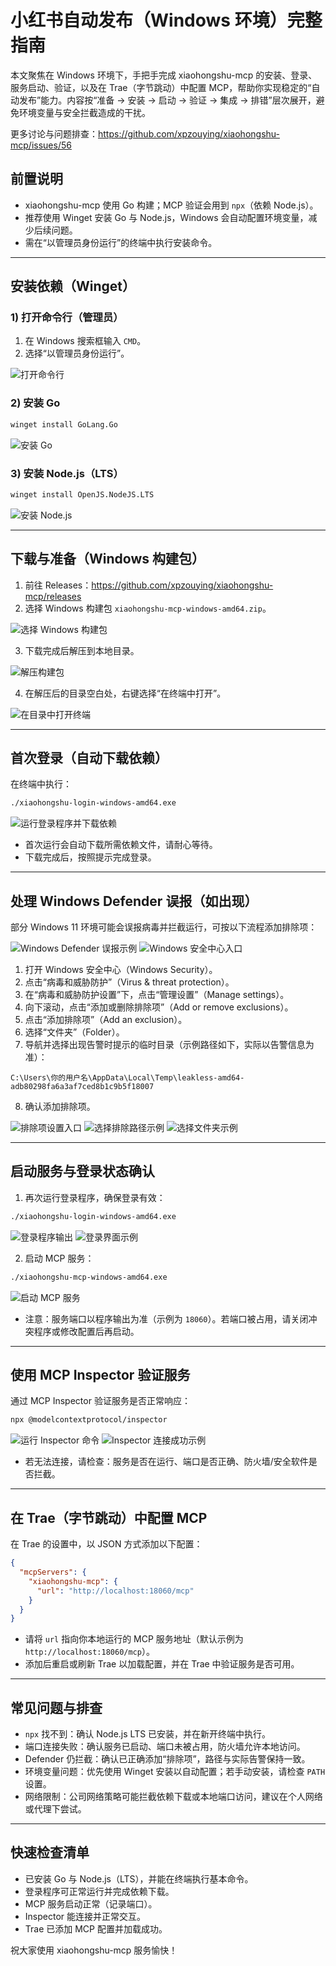# 小红书自动发布（Windows 环境）完整指南

本文聚焦在 Windows 环境下，手把手完成 xiaohongshu-mcp 的安装、登录、服务启动、验证，以及在 Trae（字节跳动）中配置 MCP，帮助你实现稳定的“自动发布”能力。内容按“准备 → 安装 → 启动 → 验证 → 集成 → 排错”层次展开，避免环境变量与安全拦截造成的干扰。

更多讨论与问题排查：<https://github.com/xpzouying/xiaohongshu-mcp/issues/56>

## 前置说明

- xiaohongshu-mcp 使用 Go 构建；MCP 验证会用到 `npx`（依赖 Node.js）。
- 推荐使用 Winget 安装 Go 与 Node.js，Windows 会自动配置环境变量，减少后续问题。
- 需在“以管理员身份运行”的终端中执行安装命令。

---

## 安装依赖（Winget）

### 1) 打开命令行（管理员）

1. 在 Windows 搜索框输入 `CMD`。
2. 选择“以管理员身份运行”。

![打开命令行](./images/cmd-open.png)

### 2) 安装 Go

```bash
winget install GoLang.Go
```

![安装 Go](./images/install-go.png)

### 3) 安装 Node.js（LTS）

```bash
winget install OpenJS.NodeJS.LTS
```

![安装 Node.js](./images/install-node.png)

---

## 下载与准备（Windows 构建包）

1. 前往 Releases：<https://github.com/xpzouying/xiaohongshu-mcp/releases>
2. 选择 Windows 构建包 `xiaohongshu-mcp-windows-amd64.zip`。

![选择 Windows 构建包](./images/release-page.png)

3. 下载完成后解压到本地目录。

![解压构建包](./images/zip-extract.png)

4. 在解压后的目录空白处，右键选择“在终端中打开”。

![在目录中打开终端](./images/open-terminal.png)

---

## 首次登录（自动下载依赖）

在终端中执行：

```bash
./xiaohongshu-login-windows-amd64.exe
```

![运行登录程序并下载依赖](./images/login-downloading.png)

- 首次运行会自动下载所需依赖文件，请耐心等待。
- 下载完成后，按照提示完成登录。

---

## 处理 Windows Defender 误报（如出现）

部分 Windows 11 环境可能会误报病毒并拦截运行，可按以下流程添加排除项：

![Windows Defender 误报示例](./images/defender-alert.png)
![Windows 安全中心入口](./images/windows-security-center.png)

1. 打开 Windows 安全中心（Windows Security）。
2. 点击“病毒和威胁防护”（Virus & threat protection）。
3. 在“病毒和威胁防护设置”下，点击“管理设置”（Manage settings）。
4. 向下滚动，点击“添加或删除排除项”（Add or remove exclusions）。
5. 点击“添加排除项”（Add an exclusion）。
6. 选择“文件夹”（Folder）。
7. 导航并选择出现告警时提示的临时目录（示例路径如下，实际以告警信息为准）：

```
C:\Users\你的用户名\AppData\Local\Temp\leakless-amd64-adb80298fa6a3af7ced8b1c9b5f18007
```

8. 确认添加排除项。

![排除项设置入口](./images/manage-settings-exclusions.png)
![选择排除路径示例](./images/add-exclusion-path.png)
![选择文件夹示例](./images/add-exclusion-folder.png)

---

## 启动服务与登录状态确认

1. 再次运行登录程序，确保登录有效：

```bash
./xiaohongshu-login-windows-amd64.exe
```

![登录程序输出](./images/login-exe-run.png)
![登录界面示例](./images/login-ui.png)

2. 启动 MCP 服务：

```bash
./xiaohongshu-mcp-windows-amd64.exe
```

![启动 MCP 服务](./images/mcp-service-start.png)

- 注意：服务端口以程序输出为准（示例为 `18060`）。若端口被占用，请关闭冲突程序或修改配置后再启动。

---

## 使用 MCP Inspector 验证服务

通过 MCP Inspector 验证服务是否正常响应：

```bash
npx @modelcontextprotocol/inspector
```

![运行 Inspector 命令](./images/inspector-command.png)
![Inspector 连接成功示例](./images/inspector-connected.png)

- 若无法连接，请检查：服务是否在运行、端口是否正确、防火墙/安全软件是否拦截。

---

## 在 Trae（字节跳动）中配置 MCP

在 Trae 的设置中，以 JSON 方式添加以下配置：

```json
{
  "mcpServers": {
    "xiaohongshu-mcp": {
      "url": "http://localhost:18060/mcp"
    }
  }
}
```

- 请将 `url` 指向你本地运行的 MCP 服务地址（默认示例为 `http://localhost:18060/mcp`）。
- 添加后重启或刷新 Trae 以加载配置，并在 Trae 中验证服务是否可用。

---

## 常见问题与排查

- `npx` 找不到：确认 Node.js LTS 已安装，并在新开终端中执行。
- 端口连接失败：确认服务已启动、端口未被占用，防火墙允许本地访问。
- Defender 仍拦截：确认已正确添加“排除项”，路径与实际告警保持一致。
- 环境变量问题：优先使用 Winget 安装以自动配置；若手动安装，请检查 `PATH` 设置。
- 网络限制：公司网络策略可能拦截依赖下载或本地端口访问，建议在个人网络或代理下尝试。

---

## 快速检查清单

- 已安装 Go 与 Node.js（LTS），并能在终端执行基本命令。
- 登录程序可正常运行并完成依赖下载。
- MCP 服务启动正常（记录端口）。
- Inspector 能连接并正常交互。
- Trae 已添加 MCP 配置并加载成功。

祝大家使用 xiaohongshu-mcp 服务愉快！